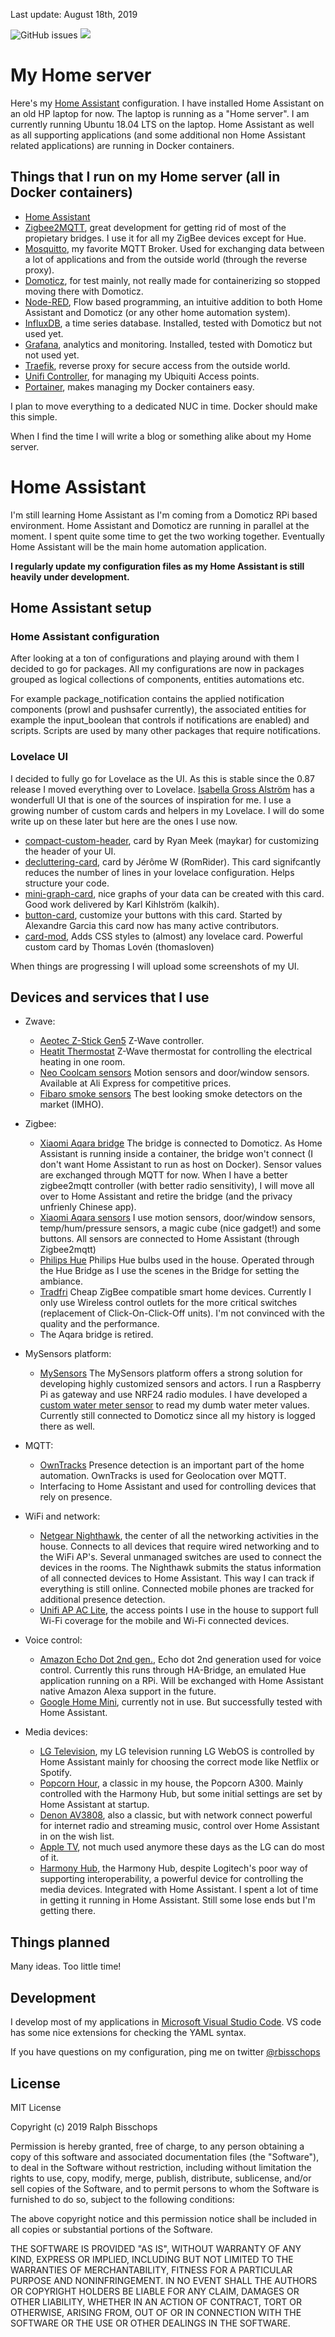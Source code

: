 Last update: August 18th, 2019

![GitHub issues](https://img.shields.io/github/issues-raw/rbisschops/homeassistant)
![](https://img.shields.io/badge/Home%20Assistant-0.96.5-blue.svg)

# My Home server

Here's my [Home Assistant](https://home-assistant.io/) configuration. I have installed Home Assistant on an old HP laptop for now. The laptop is running as a "Home server". I am currently running Ubuntu 18.04 LTS on the laptop. Home Assistant as well as all supporting applications (and some additional non Home Assistant related applications) are running in Docker containers. 

## Things that I run on my Home server (all in Docker containers)

* [Home Assistant](https://home-assistant.io/)
* [Zigbee2MQTT](https://koenkk.github.io/zigbee2mqtt/), great development for getting rid of most of the propietary bridges. I use it for all my ZigBee devices except for Hue.
* [Mosquitto](https://mosquitto.org/), my favorite MQTT Broker. Used for exchanging data between a lot of applications and from the outside world (through the reverse proxy).
* [Domoticz](https://www.domoticz.com/), for test mainly, not really made for containerizing so stopped moving there with Domoticz.
* [Node-RED](https://nodered.org), Flow based programming, an intuitive addition to both Home Assistant and Domoticz (or any other home automation system).
* [InfluxDB](https://www.influxdata.com/), a time series database. Installed, tested with Domoticz but not used yet.
* [Grafana](https://grafana.com/), analytics and monitoring. Installed, tested with Domoticz but not used yet.
* [Traefik](https://traefik.io/), reverse proxy for secure access from the outside world.
* [Unifi Controller](https://www.ui.com/), for managing my Ubiquiti Access points.
* [Portainer](https://www.portainer.io/), makes managing my Docker containers easy.  

I plan to move everything to a dedicated NUC in time. Docker should make this simple.

When I find the time I will write a blog or something alike about my Home server.

# Home Assistant

I'm still learning Home Assistant as I'm coming from a Domoticz RPi based environment. Home Assistant and Domoticz are running in parallel at the moment. I spent quite some time to get the two working together. Eventually Home Assistant will be the main home automation application.   

**I regularly update my configuration files as my Home Assistant is still heavily under development.**

## Home Assistant setup

### Home Assistant configuration
After looking at a ton of configurations and playing around with them I decided to go for packages. All my configurations are now in packages grouped as logical collections of components, entities automations etc.

For example package_notification contains the applied notification components (prowl and pushsafer currently), the associated entities for example the input_boolean that controls if notifications are enabled) and scripts. Scripts are used by many other packages that require  notifications.   

### Lovelace UI
I decided to fully go for Lovelace as the UI. As this is stable since the 0.87 release I moved everything over to Lovelace. [Isabella Gross Alström](https://github.com/isabellaalstrom) has a wonderfull UI that is one of the sources of inspiration for me.
I use a growing number of custom cards and helpers in my Lovelace. I will do some write up on these later but here are the ones I use now.
* [compact-custom-header](https://github.com/maykar/compact-custom-header), card by Ryan Meek (maykar) for customizing the header of your UI. 
* [decluttering-card](https://github.com/custom-cards/decluttering-card), card by Jérôme W (RomRider). This card signifcantly reduces the number of lines in your lovelace configuration. Helps structure your code.
* [mini-graph-card](https://github.com/kalkih/mini-graph-card), nice graphs of your data can be created with this card. Good work delivered by Karl Kihlström (kalkih).
* [button-card](https://github.com/custom-cards/button-card), customize your buttons with this card. Started by Alexandre Garcia this card now has many active contributors.
* [card-mod](https://github.com/thomasloven/lovelace-card-mod), Adds CSS styles to (almost) any lovelace card. Powerful custom card by Thomas Lovén (thomasloven) 

When things are progressing I will upload some screenshots of my UI.

## Devices and services that I use

* Zwave:
  * [Aeotec Z-Stick Gen5](https://aeotec.com/z-wave-usb-stick) Z-Wave controller.
  * [Heatit Thermostat](https://www.heatit.com/heating-control/floor-heating-thermostats/heatit-z-wave-thermostat/) Z-Wave thermostat for controlling the electrical heating in one room.
  * [Neo Coolcam sensors](https://www.szneo.com/) Motion sensors and door/window sensors. Available at Ali Express for competitive prices.
  * [Fibaro smoke sensors](https://www.fibaro.com/en/) The best looking smoke detectors on the market (IMHO).

* Zigbee:
  * [Xiaomi Aqara bridge](https://www.aliexpress.com) The bridge is connected to Domoticz. As Home Assistant is running inside a container, the bridge won't connect (I don't want Home Assistant to run as host on Docker). Sensor values are exchanged through MQTT for now. When I have a better zigbee2mqtt controller (with better radio sensitivity), I will move all over to Home Assistant and retire the bridge (and the privacy unfrienly Chinese app).
  * [Xiaomi Aqara sensors](https://www.aliexpress.com) I use motion sensors, door/window sensors, temp/hum/pressure sensors, a magic cube (nice gadget!) and some buttons. All sensors are connected to Home Assistant (through Zigbee2mqtt)
  * [Philips Hue](https://www2.meethue.com) Philips Hue bulbs used in the house. Operated through the Hue Bridge as I use the scenes in the Bridge for setting the ambiance.
  * [Tradfri](https://www.ikea.com) Cheap ZigBee compatible smart home devices. Currently I only use Wireless control outlets for the more critical switches (replacement of Click-On-Click-Off units). I'm not convinced with the quality and the performance.
  * The Aqara bridge is retired. 

* MySensors platform:
  * [MySensors](https://www.mysensors.org/) The MySensors platform offers a strong solution for developing highly customized sensors and actors. I run a Raspberry Pi as gateway and use NRF24 radio modules. I have developed a [custom water meter sensor](https://www.openhardware.io/view/15/Itron-Aquadis-watermeter-sensor-V10) to read my dumb water meter values. Currently still connected to Domoticz since all my history is logged there as well.

* MQTT:
  * [OwnTracks](https://home-assistant.io/components/device_tracker.owntracks/) Presence detection is an important part of the home automation. OwnTracks is used for Geolocation over MQTT.
  * Interfacing to Home Assistant and used for controlling devices that rely on presence.

* WiFi and network:
  * [Netgear Nighthawk](https://www.netgear.nl/home/products/networking/wifi-routers/R7000.aspx), the center of all the networking activities in the house. Connects to all devices that require wired networking and to the WiFi AP's. Several unmanaged switches are used to connect the devices in the rooms. The Nighthawk submits the status information of all connected devices to Home Assistant. This way I can track if everything is still online. Connected mobile phones are tracked for additional presence detection. 
  * [Unifi AP AC Lite](https://www.ui.com/unifi/unifi-ap-ac-lite/), the access points I use in the house to support full Wi-Fi coverage for the mobile and Wi-Fi connected devices.

* Voice control:
  * [Amazon Echo Dot 2nd gen.](https://amazon.com), Echo dot 2nd generation used for voice control. Currently this runs through HA-Bridge, an emulated Hue application running on a RPi. Will be exchanged with Home Assistant native Amazon Alexa support in the future.
  * [Google Home Mini](https://store.google.com/product/google_home_mini), currently not in use. But successfully tested with Home Assistant.

* Media devices:
  * [LG Television](https://www.lg.com), my LG television running LG WebOS is controlled by Home Assistant mainly for choosing the correct mode like Netflix or Spotify.
  * [Popcorn Hour](https://www.cloudmedia.com/), a classic in my house, the Popcorn A300. Mainly controlled with the Harmony Hub, but some initial settings are set by Home Assistant at startup.
  * [Denon AV3808](https://www.denon.com), also a classic, but with network connect powerful for internet radio and streaming music, control over Home Assistant in on the wish list.
  * [Apple TV](https://www.apple.com), not much used anymore these days as the LG can do most of it.
  * [Harmony Hub](https://www.logitech.com), the Harmony Hub, despite Logitech's poor way of supporting interoperability, a powerful device for controlling the media devices. Integrated with Home Assistant. I spent a lot of time in getting it running in  Home Assistant. Still some lose ends but I'm getting there.

  
## Things planned

Many ideas. Too little time!

## Development

I develop most of my applications in [Microsoft Visual Studio Code](https://code.visualstudio.com/). VS code has some nice extensions for checking the YAML syntax.

If you have questions on my configuration, ping me on twitter [@rbisschops](https://twitter.com/rbisschops)

## License

MIT License

Copyright (c) 2019 Ralph Bisschops

Permission is hereby granted, free of charge, to any person obtaining a copy of this software and associated documentation files (the "Software"), to deal in the Software without restriction, including without limitation the rights to use, copy, modify, merge, publish, distribute, sublicense, and/or sell copies of the Software, and to permit persons to whom the Software is furnished to do so, subject to the following conditions:

The above copyright notice and this permission notice shall be included in all copies or substantial portions of the Software.

THE SOFTWARE IS PROVIDED "AS IS", WITHOUT WARRANTY OF ANY KIND, EXPRESS OR IMPLIED, INCLUDING BUT NOT LIMITED TO THE WARRANTIES OF MERCHANTABILITY, FITNESS FOR A PARTICULAR PURPOSE AND NONINFRINGEMENT. IN NO EVENT SHALL THE AUTHORS OR COPYRIGHT HOLDERS BE LIABLE FOR ANY CLAIM, DAMAGES OR OTHER LIABILITY, WHETHER IN AN ACTION OF CONTRACT, TORT OR OTHERWISE, ARISING FROM, OUT OF OR IN CONNECTION WITH THE SOFTWARE OR THE USE OR OTHER DEALINGS IN THE SOFTWARE.
